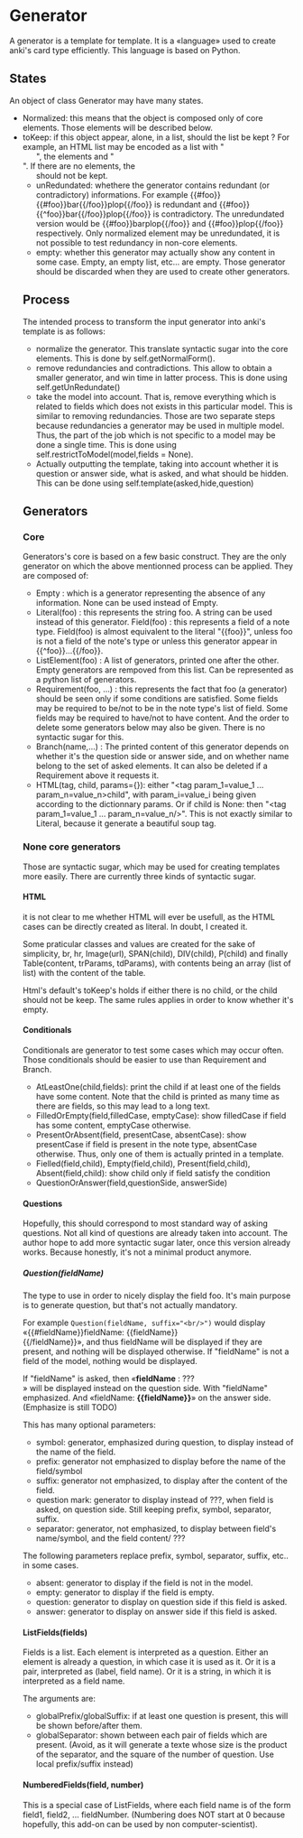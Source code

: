 # Generator 
A generator is a template for template. It is a «language» used to
create anki's card type efficiently. This language is based on Python.

## States
An object of class Generator may have many states. 
* Normalized: this means that the object is composed only of core
  elements. Those elements will be described below. 
* toKeep: if this object appear, alone, in a list, should the list be
  kept ? For example, an HTML list may be encoded as a list with
  "<ul>", the elements and "</ul>". If there are no elements, the <ul>
  should not be kept.
* unRedundated: whethere the generator contains redundant (or
  contradictory) informations. For example
  {{#foo}}{{#foo}}bar{{/foo}}plop{{/foo}} is redundant and
  {{#foo}}{{^foo}}bar{{/foo}}plop{{/foo}} is contradictory. The
  unredundated version would be {{#foo}}barplop{{/foo}} and
  {{#foo}}plop{{/foo}} respectively. Only normalized element may be
  unredundated, it is not possible to test redundancy in non-core elements.
* empty: whether this generator may actually show any content in some
  case. Empty, an empty list, etc... are empty. Those generator should
  be discarded when they are used to create other generators.

## Process
The intended process to transform the input generator into anki's
template is as follows:
* normalize the generator. This translate syntactic sugar into the
  core elements. This is done by self.getNormalForm().
* remove redundancies and contradictions. This allow to obtain a
  smaller generator, and win time in latter process. This is done
  using self.getUnRedundate()
* take the model into account. That is, remove everything which is
  related to fields which does not exists in this particular
  model. This is similar to removing redundancies. Those are two
  separate steps because redundancies a generator may be used in
  multiple model. Thus, the part of the job which is not specific to a
  model may be done a single time. This is done using
  self.restrictToModel(model,fields = None).
* Actually outputting the template, taking into account whether it is
  question or answer side, what is asked, and what should be
  hidden. This can be done using self.template(asked,hide,question)
  
## Generators
### Core

Generators's core is based on a few basic construct. They are the only
generator on which the above mentionned process can be applied. They
are composed of:

* Empty : which is a generator representing the absence of any information. None can be used instead of Empty.
* Literal(foo) : this represents the string foo. A string can be used instead of this generator.
Field(foo) : this represents a field of a note type. Field(foo) is almost equivalent to the literal "{{foo}}", unless foo is not a field of the note's type or unless this generator appear in {{^foo}}...{{/foo}}.
* ListElement(foo) : A list of generators, printed one after the other. Empty generators are rempoved from this list. Can be represented as a python list of generators.
* Requirement(foo, ...) : this represents the fact that foo (a generator) should be seen only if some conditions are satisfied. Some fields may be required to be/not to be in the note type's list of field. Some fields may be required to have/not to have content. And the order to delete some generators below may also be given. There is no syntactic sugar for this.
* Branch(name,...) : The printed content of this generator depends on whether it's the question side or answer side, and on whether name belong to the set of asked elements. It can also be deleted if a Requirement above it requests it.
* HTML(tag, child, params={}): either "<tag param_1=value_1
  ... param_n=value_n>child</tag>", with param_i=value_i being given
  according to the dictionnary params. Or if child is None: then "<tag param_1=value_1
  ... param_n=value_n/>". This is not exactly similar to Literal, because it generate a
  beautiful soup tag. 

### None core generators

Those are syntactic sugar, which may be used for creating templates
more easily. There are currently three kinds of syntactic sugar.

#### HTML
it is not clear to me whether HTML will ever be usefull, as the HTML
cases can be directly created as literal. In doubt, I created it.

Some praticular classes and values are created for the sake of
simplicity, br, hr, Image(url), SPAN(child), DIV(child), P(child) and
finally Table(content, trParams, tdParams), with contents being an
array (list of list) with the content of the table.
  
Html's default's toKeep's holds if either there is no child, or the
child should not be keep. The same rules applies in order to know
whether it's empty.
#### Conditionals
Conditionals are generator to test some cases which may occur
often. Those conditionals should be easier to use than Requirement
and Branch.

* AtLeastOne(child,fields): print the child if at least one of the
  fields have some content. Note that the child is printed as many
  time as there are fields, so this may lead to a long text.
* FilledOrEmpty(field,filledCase, emptyCase): show filledCase if field
  has some content, emptyCase otherwise. 
* PresentOrAbsent(field, presentCase, absentCase): show presentCase if
  field is present in the note type, absentCase otherwise. Thus, only
  one of them is actually printed in a template.
* Fielled(field,child), Empty(field,child), Present(field,child),
  Absent(field,child): show child only if field satisfy the condition
* QuestionOrAnswer(field,questionSide, answerSide)

#### Questions
Hopefully, this should correspond to most standard way of asking
questions. Not all kind of questions are already taken into
account. The author hope to add more syntactic sugar later, once this
version already works. Because honestly, it's not a minimal product
anymore.

##### Question(fieldName)
The type to use in order to nicely display the field foo. It's main
purpose is to generate question, but that's not actually mandatory.

For example ```Question(fieldName, suffix="<br/>")``` would display
«{{#fieldName}}fieldName: {{fieldName}}<br/>{{/fieldName}}», and thus
fieldName will be displayed if they are present, and nothing will be
displayed otherwise. If "fieldName" is not a field of the model,
nothing would be displayed.


If "fieldName" is asked, then «__fieldName__ : ???<br/>» will be displayed
instead on the question side. With "fieldName" emphasized. And «fieldName:
__{{fieldName}}__» on the answer side. (Emphasize is still TODO)

This has many optional parameters:
* symbol: generator, emphasized during question, to display instead of
  the name of the field.
* prefix: generator not emphasized to display before the name of the
  field/symbol
* suffix: generator not emphasized, to display after the content of the
  field.
* question mark: generator to display instead of ???, when field is
  asked, on question side. Still keeping prefix, symbol, separator, suffix.
* separator: generator, not emphasized, to display between field's
  name/symbol, and the field content/ ???

The following parameters replace prefix, symbol, separator, suffix,
etc.. in some cases.
* absent: generator to display if the field is not in the model. 
* empty:  generator to display if the field is empty.
* question: generator to display on question side if this field is asked.
* answer: generator to display on answer side if this field is asked.

#### ListFields(fields)
Fields is a list. Each element is interpreted as a question. Either an
element is already a question, in which case it is used as it. Or it
is a pair, interpreted as (label, field name). Or it is a string, in which
it is interpreted as a field name.

The arguments are:
* globalPrefix/globalSuffix: if at least one question is present, this
  will be shown before/after them.
* globalSeparator: shown between each pair of fields which are
  present. (Avoid, as it will generate a texte whose size is the
  product of the separator, and the square of the number of
  question. Use local prefix/suffix instead)
        

#### NumberedFields(field, number)
This is a special case of ListFields, where each field name is of the
form field1, field2, ... fieldNumber. (Numbering does NOT start at 0
because hopefully, this add-on can be used by non computer-scientist).
